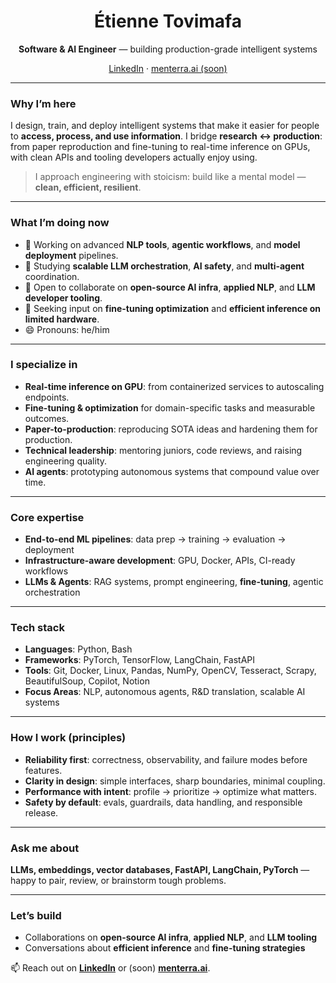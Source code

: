 <!-- Profile README for Étienne Tovimafa -->
<h1 align="center">Étienne Tovimafa</h1>
<p align="center"><b>Software & AI Engineer</b> — building production-grade intelligent systems</p>
<p align="center">
  <a href="https://www.linkedin.com/in/etiennetovi">LinkedIn</a> ·
  <a href="https://menterra.ai">menterra.ai (soon)</a>
</p>

---

### Why I’m here
I design, train, and deploy intelligent systems that make it easier for people to **access, process, and use information**. I bridge **research ↔ production**: from paper reproduction and fine-tuning to real-time inference on GPUs, with clean APIs and tooling developers actually enjoy using.

> I approach engineering with stoicism: build like a mental model — **clean, efficient, resilient**.

---

### What I’m doing now
- 🔭 Working on advanced **NLP tools**, **agentic workflows**, and **model deployment** pipelines.  
- 🌱 Studying **scalable LLM orchestration**, **AI safety**, and **multi-agent** coordination.  
- 👯 Open to collaborate on **open-source AI infra**, **applied NLP**, and **LLM developer tooling**.  
- 🤔 Seeking input on **fine-tuning optimization** and **efficient inference on limited hardware**.  
- 😄 Pronouns: he/him

---

### I specialize in
- **Real-time inference on GPU**: from containerized services to autoscaling endpoints.  
- **Fine-tuning & optimization** for domain-specific tasks and measurable outcomes.  
- **Paper-to-production**: reproducing SOTA ideas and hardening them for production.  
- **Technical leadership**: mentoring juniors, code reviews, and raising engineering quality.  
- **AI agents**: prototyping autonomous systems that compound value over time.

---

### Core expertise
- **End-to-end ML pipelines**: data prep → training → evaluation → deployment  
- **Infrastructure-aware development**: GPU, Docker, APIs, CI-ready workflows  
- **LLMs & Agents**: RAG systems, prompt engineering, **fine-tuning**, agentic orchestration

---

### Tech stack
- **Languages**: Python, Bash  
- **Frameworks**: PyTorch, TensorFlow, LangChain, FastAPI  
- **Tools**: Git, Docker, Linux, Pandas, NumPy, OpenCV, Tesseract, Scrapy, BeautifulSoup, Copilot, Notion  
- **Focus Areas**: NLP, autonomous agents, R&D translation, scalable AI systems

---


### How I work (principles)
- **Reliability first**: correctness, observability, and failure modes before features.  
- **Clarity in design**: simple interfaces, sharp boundaries, minimal coupling.  
- **Performance with intent**: profile → prioritize → optimize what matters.  
- **Safety by default**: evals, guardrails, data handling, and responsible release.

---

### Ask me about
**LLMs, embeddings, vector databases, FastAPI, LangChain, PyTorch** — happy to pair, review, or brainstorm tough problems.

---

### Let’s build
- Collaborations on **open-source AI infra**, **applied NLP**, and **LLM tooling**  
- Conversations about **efficient inference** and **fine-tuning strategies**

📫 Reach out on **[LinkedIn](https://www.linkedin.com/in/etiennetovi)** or (soon) **[menterra.ai](https://menterra.ai)**.
